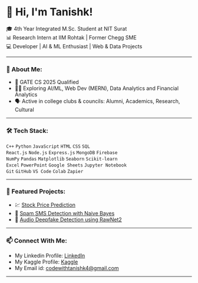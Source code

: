 # 👋 Hi, I'm Tanishk!

🎓 4th Year Integrated M.Sc. Student at NIT Surat  
📊 Research Intern at IIM Rohtak | Former Chegg SME  
💻 Developer | AI & ML Enthusiast | Web & Data Projects  

---

### 🚀 About Me:
- 🧠 GATE CS 2025 Qualified
- 👨‍💻 Exploring AI/ML, Web Dev (MERN), Data Analytics and Financial Analytics
- 🗣️ Active in college clubs & councils: Alumni, Academics, Research, Cultural

---

### 🛠️ Tech Stack:
`C++` `Python` `JavaScript` `HTML` `CSS` `SQL`  
`React.js` `Node.js` `Express.js` `MongoDB` `Firebase`  
`NumPy` `Pandas` `Matplotlib` `Seaborn` `Scikit-learn`   
`Excel` `PowerPoint` `Google Sheets` `Jupyter Notebook`  
`Git` `GitHub` `VS Code` `Colab` `Zapier` 

---

### 📌 Featured Projects:
- 💹 [Stock Price Prediction](https://github.com/tanishk49/Stacked-Stock-Predictor-Model)
- 🧠 [Spam SMS Detection with Naive Bayes](https://github.com/tanishk49/SMS-Spam-Detection)
- 🧬 [Audio Deepfake Detection using RawNet2](https://github.com/tanishk49/Audio_Deepfake_Detection)
<!--- 🌐 [MERN Portfolio Website](link) 
- 📊 [Big Sales Prediction (EDA + ML)](link) -->

---

### 📫 Connect With Me:
- My Linkedin Profile: [LinkedIn](https://www.linkedin.com/in/tanishk-varshney-620978267/)
- My Kaggle Profile: [Kaggle](https://www.kaggle.com/tanishk4)
- My Email id: codewithtanishk4@gmail.com


---




<!--
**tanishk49/tanishk49** is a ✨ _special_ ✨ repository because its `README.md` (this file) appears on your GitHub profile.

Here are some ideas to get you started:

- 🔭 I’m currently working on ...
- 🌱 I’m currently learning ...
- 👯 I’m looking to collaborate on ...
- 🤔 I’m looking for help with ...
- 💬 Ask me about ...
- 📫 How to reach me: ...
- 😄 Pronouns: ...
- ⚡ Fun fact: ...
-->
